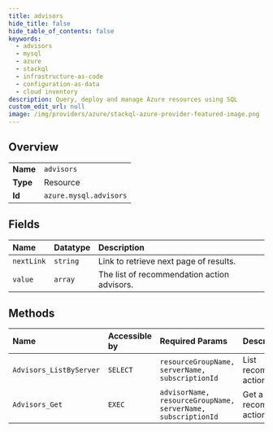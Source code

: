 ```yaml
---
title: advisors
hide_title: false
hide_table_of_contents: false
keywords:
  - advisors
  - mysql
  - azure    
  - stackql
  - infrastructure-as-code
  - configuration-as-data
  - cloud inventory
description: Query, deploy and manage Azure resources using SQL
custom_edit_url: null
image: /img/providers/azure/stackql-azure-provider-featured-image.png
---
```

  
    

## Overview
<table><tbody>
<tr><td><b>Name</b></td><td><code>advisors</code></td></tr>
<tr><td><b>Type</b></td><td>Resource</td></tr>
<tr><td><b>Id</b></td><td><code>azure.mysql.advisors</code></td></tr>
</tbody></table>

## Fields
| Name | Datatype | Description |
|:-----|:---------|:------------|
| `nextLink` | `string` | Link to retrieve next page of results. |
| `value` | `array` | The list of recommendation action advisors. |
## Methods
| Name | Accessible by | Required Params | Description |
|:-----|:--------------|:----------------|:------------|
| `Advisors_ListByServer` | `SELECT` | `resourceGroupName, serverName, subscriptionId` | List recommendation action advisors. |
| `Advisors_Get` | `EXEC` | `advisorName, resourceGroupName, serverName, subscriptionId` | Get a recommendation action advisor. |
